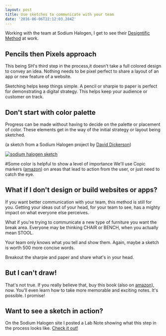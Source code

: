 ```yaml
---
layout: post
title: Use sketches to communicate with your team
date: '2016-06-06T22:12:03.284Z'
---
```


Working with the team at Sodium Halogen, I get to see their [Designtific Method](http://www.sodiumhalogen.com/our-method/) at work.

## Pencils then Pixels approach
This being SH's third step in the process,it doesn't take a full colored design to convey an idea. Nothing needs to be pixel perfect to share a layout of an app or new feature of a website.

Sketching helps keep things simple. A pencil or sharpie to paper is perfect for demonstrating a digital strategy. This helps keep your audience or customer on track.

## Don't start with color palette
Progress can be made without having to decide on the palette or placement of color. These elements get in the way of the initial strategy or layout being sketched.

(a sketch from a Sodium Halogen project by [David Dickerson](https://twitter.com/villagecreativ))

[![sodium halogen sketch](/content/images/2016/06/sodium-halogen-sketch-2016.jpg)](sodiumhalogen.com)

#Some color is helpful to show a level of importance
We'll use Copic markers ([amazon](http://amzn.to/1UlZrcW)) on areas that lead to action from the user, or just need to catch the eye.

## What if I don't design or build websites or apps?
If you want better communication with your team, this method is still for you. Getting your ideas out of your head, for your team to see, has a mighty impact on what everyone else perceives.

What if you're trying to communicate a new type of furniture you want the break area. Everyone may be thinking CHAIR or BENCH, when you actually mean STOOL.

Your team only knows what you tell and show them. Again, maybe a sketch is worth 500 more concise words.

Breakout the sharpie and paper and share what's in your head.

## But I can't draw!
That's not true. If you really believe that, buy this book (also on [amazon](http://amzn.to/1Y387dx)), now. You'll even learn how to take more memorable and exciting notes. It's possible. I promise!

## Want to see a sketch in action?
On the Sodium Halogen site I posted a Lab Note showing what this step in the process looks like. [Check it out!](http://www.sodiumhalogen.com/are-you-sketching-to-communicate-with-your-team/)